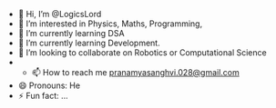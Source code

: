- 👋 Hi, I’m @LogicsLord
- 👀 I’m interested in Physics, Maths, Programming, 
- 🌱 I’m currently learning DSA
- 🌱 I’m currently learning Development. 
- 💞️ I’m looking to collaborate on Robotics or Computational Science
- - 📫 How to reach me pranamyasanghvi.028@gmail.com
- 😄 Pronouns: He
- ⚡ Fun fact: ...

<!---
Elite407/Elite407 is a ✨ special ✨ repository because its `README.md` (this file) appears on your GitHub profile.
You can click the Preview link to take a look at your changes.
--->
